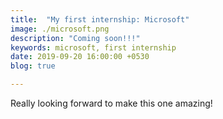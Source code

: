 ```yaml
---
title:  "My first internship: Microsoft"
image: ./microsoft.png
description: "Coming soon!!!"
keywords: microsoft, first internship
date: 2019-09-20 16:00:00 +0530
blog: true

---
```


Really looking forward to make this one amazing!